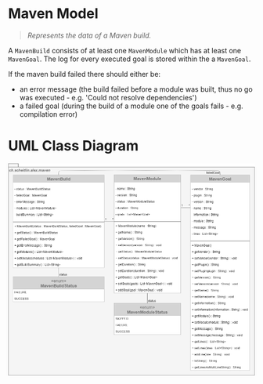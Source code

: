 # Maven Model

> _Represents the data of a Maven build._

A `MavenBuild` consists of at least one `MavenModule` which has at least one `MavenGoal`. The log for every executed goal is stored within the a `MavenGoal`.

If the maven build failed there should either be:
- an error message (the build failed before a module was built, thus no go was executed - e.g. 'Could not resolve dependencies')
- a failed goal (during the build of a module one of the goals fails - e.g. compilation error)

# UML Class Diagram

![Maven Model](assets/maven-model.png)
